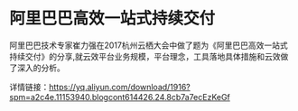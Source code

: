 # 阿里巴巴高效一站式持续交付
阿里巴巴技术专家崔力强在2017杭州云栖大会中做了题为《阿里巴巴高效一站式持续交付》的分享,就云效平台业务规模，平台理念，工具落地具体措施和云效做了深入的分析。

详情链接：https://yq.aliyun.com/download/1916?spm=a2c4e.11153940.blogcont614426.24.8cb7a7ecEzKeGf
